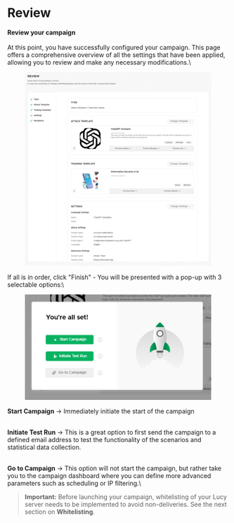 # Review

**Review your campaign**\
\
At this point, you have successfully configured your campaign. This page offers a comprehensive overview of all the settings that have been applied, allowing you to review and make any necessary modifications.\


<figure><img src="../../../../.gitbook/assets/image (224).png" alt=""><figcaption></figcaption></figure>

If all is in order, click "Finish" - You will be presented with a pop-up with 3 selectable options:\


<figure><img src="../../../../.gitbook/assets/image (225).png" alt=""><figcaption></figcaption></figure>

**Start Campaign** -> Immediately initiate the start of the campaign

\
**Initiate Test Run** -> This is a great option to first send the campaign to a defined email address to test the functionality of the scenarios and statistical data collection.

\
**Go to Campaign** -> This option will not start the campaign, but rather take you to the campaign dashboard where you can define more advanced parameters such as scheduling or IP filtering.\


> **Important:** Before launching your campaign, whitelisting of your Lucy server needs to be implemented to avoid non-deliveries. See the next section on **Whitelisting**.

